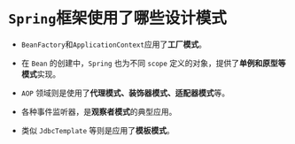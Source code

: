 # `Spring`框架使用了哪些设计模式


- `BeanFactory`和`ApplicationContext`应用了**工厂模式**。

- 在 `Bean` 的创建中，`Spring` 也为不同 `scope` 定义的对象，提供了**单例和原型等模式**实现。

- `AOP` 领域则是使用了**代理模式、装饰器模式、适配器模式**等。

- 各种事件监听器，是**观察者模式**的典型应用。

- 类似 `JdbcTemplate` 等则是应用了**模板模式**。
